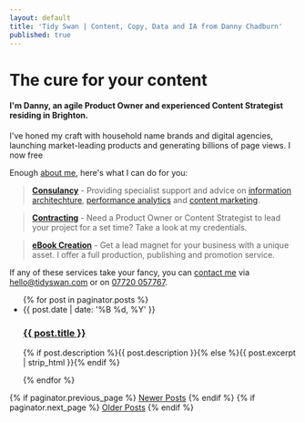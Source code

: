 ```yaml
---
layout: default
title: 'Tidy Swan | Content, Copy, Data and IA from Danny Chadburn'
published: true
---
```



# The cure for your content

#### I'm Danny, an agile Product Owner and experienced Content Strategist residing in Brighton.

I've honed my craft with household name brands and digital agencies, launching market-leading products and generating billions of page views. I now free

Enough [about me](/about), here's what I can do for you:

> **[Consulancy](/cosultancy/)** - Providing specialist support and advice on [information architechture](/consultancy/content-information-architecture), [performance analytics](/consultancy/performance-analytics) and [content marketing](/consultancy/creative-content-marketing).

> **[Contracting](/contracting-cv/)** - Need a Product Owner or Content Strategist to lead your project for a set time? Take a look at my credentials.

> **[eBook Creation](/ebook-creation/)** - Get a lead magnet for your business with a unique asset. I offer a full production, publishing and promotion service.

  

If any of these services take your fancy, you can [contact me](/contact) via [hello@tidyswan.com](mailto:hello@tidyswan.com) or on <a href="tel:+447720057767">07720 057767</a>.

<div>
  <ul class="posts noList">
    {% for post in paginator.posts %}
      <li>
        <span class="date">{{ post.date | date: '%B %d, %Y' }}</span>
        <h3><a class="post-link" href="{{ post.url | prepend: site.baseurl }}">{{ post.title }}</a></h3>
        <p>{% if post.description %}{{ post.description }}{% else %}{{ post.excerpt | strip_html }}{% endif %}</p>
      </li>
    {% endfor %}
  </ul>
  <!-- Pagination links -->
  <div class="pagination">
    {% if paginator.previous_page %}
      <a href="{{ paginator.previous_page_path | prepend: site.baseurl }}" class="previous button__outline">Newer Posts</a> 
    {% endif %}
    {% if paginator.next_page %}
      <a href="{{ paginator.next_page_path | prepend: site.baseurl }}" class="next button__outline">Older Posts</a>
    {% endif %}
  </div>
</div>
